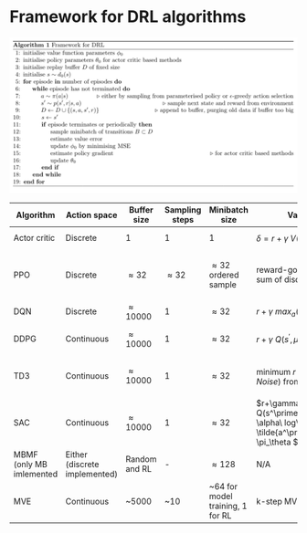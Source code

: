 # Framework for DRL algorithms

![pseudo_code](pseudo_code.png)

| Algorithm | Action space | Buffer size | Sampling steps | Minibatch size |  Value target | Policy gradient | Action selection | Additions |
| --- | --- | --- | --- | --- | --- | --- | --- | --- |
| Actor critic | Discrete | 1 | 1 | 1 | $\delta=r+\gamma\ V(s^\prime)$ | $A(s,a) \nabla\ log(\pi)$ where $A(s,a) \approx \delta$ | Policy net softmax | - |
| PPO | Discrete | $\approx 32$ | $\approx 32$ | $\approx 32$ ordered sample | reward-go-to $R$ (cumulative sum of discounted rewards) | $A(s,a) \frac{\pi}{\pi_{t-1}}$ where $A(s,a) \approx$ cumulative sum of TD error  | Policy net softmax | Policy ratio is clipped |  
| DQN | Discrete | $\approx 10000$ | 1 | $\approx 32$ | $r+\gamma\ max_a(Q(s^\prime,A))$ | - | $\epsilon$-greedy | Target Q-net (hard updates) |
| DDPG | Continuous | $\approx 10000$ | 1 | $\approx 32$ | $r+\gamma\ Q(s^\prime,\mu(s^\prime))$ | $Q(s,\mu(s))$ | $\mu(s) + Noise$ | Target Q-net and policy net (soft updates) |
| TD3 | Continuous | $\approx 10000$ | 1 | $\approx 32$ | minimum $r+\gamma\ Q(s^\prime,\mu(s^\prime)+Noise)$ from 2 nets | $Q(s,\mu(s))$ | $\mu(s) + Noise$ | Target Q-net and policy net (soft updates, policy update is delayed) |
| SAC | Continuous | $\approx 10000$ | 1 | $\approx 32$ | $r+\gamma\ (min \ Q(s^\prime,\tilde{a^\prime})-\alpha\ log\ \pi_\theta) \ \tilde{a^\prime} \sim \pi_\theta $  | $ min \ Q(s,\tilde{a_\theta}(s))-\alpha\ log\ \pi_\theta $ | Sample from squashed Gaussian policy |Target Q-net (soft updates), reparameterisation trick used for action selection |
| MBMF (only MB imlemented | Either (discrete implemented) | Random and RL | - | $\approx 128$ | N/A | N/A | MPC rollouts | Dynamics model learned | 
| MVE | Continuous | ~5000 | ~10 | ~64 for model training, 1 for RL | k-step MVE | DDPG actor updates | actor + noise | Dynamics models and actor critic |
